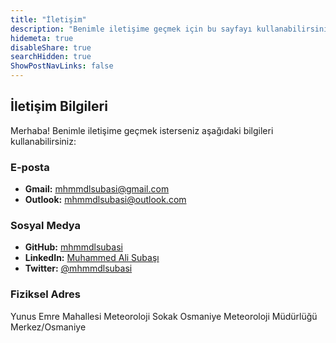 ```yaml
---
title: "İletişim"
description: "Benimle iletişime geçmek için bu sayfayı kullanabilirsiniz."
hidemeta: true
disableShare: true
searchHidden: true
ShowPostNavLinks: false
---
```


## İletişim Bilgileri

Merhaba! Benimle iletişime geçmek isterseniz aşağıdaki bilgileri kullanabilirsiniz:

### E-posta

- **Gmail:** [mhmmdlsubasi@gmail.com](mailto:mhmmdlsubasi@gmail.com)
- **Outlook:** [mhmmdlsubasi@outlook.com](mailto:mhmmdlsubasi@outlook.com)

### Sosyal Medya

- **GitHub:** [mhmmdlsubasi](https://github.com/mhmmdlsubasi)
- **LinkedIn:** [Muhammed Ali Subaşı](https://www.linkedin.com/in/mhmmdlsubasi/)
- **Twitter:** [@mhmmdlsubasi](https://twitter.com/mhmmdlsubasi)

### Fiziksel Adres

Yunus Emre Mahallesi
Meteoroloji Sokak
Osmaniye Meteoroloji Müdürlüğü
Merkez/Osmaniye


